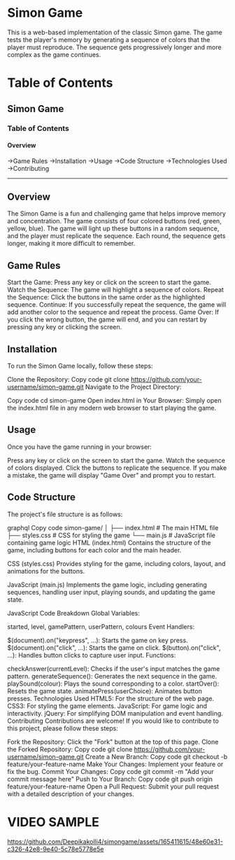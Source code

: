 #  Simon Game
This is a web-based implementation of the classic Simon game. The game tests the player's memory by generating a sequence of colors that the player must reproduce. The sequence gets progressively longer and more complex as the game continues.

# Table of Contents
## Simon Game
### Table of Contents
#### Overview
->Game Rules
->Installation
->Usage
->Code Structure
->Technologies Used
->Contributing
____________________________________________________________________________________________________________________________________________________________________________________________________________________
## Overview
The Simon Game is a fun and challenging game that helps improve memory and concentration. The game consists of four colored buttons (red, green, yellow, blue). The game will light up these buttons in a random sequence, and the player must replicate the sequence. Each round, the sequence gets longer, making it more difficult to remember.

## Game Rules
Start the Game: Press any key or click on the screen to start the game.
Watch the Sequence: The game will highlight a sequence of colors.
Repeat the Sequence: Click the buttons in the same order as the highlighted sequence.
Continue: If you successfully repeat the sequence, the game will add another color to the sequence and repeat the process.
Game Over: If you click the wrong button, the game will end, and you can restart by pressing any key or clicking the screen.

## Installation
To run the Simon Game locally, follow these steps:

Clone the Repository:
Copy code
git clone https://github.com/your-username/simon-game.git
Navigate to the Project Directory:

Copy code
cd simon-game
Open index.html in Your Browser:
Simply open the index.html file in any modern web browser to start playing the game.

## Usage
Once you have the game running in your browser:

Press any key or click on the screen to start the game.
Watch the sequence of colors displayed.
Click the buttons to replicate the sequence.
If you make a mistake, the game will display "Game Over" and prompt you to restart.

## Code Structure
The project's file structure is as follows:

graphql
Copy code
simon-game/
│
├── index.html      # The main HTML file
├── styles.css      # CSS for styling the game
└── main.js         # JavaScript file containing game logic
HTML (index.html)
Contains the structure of the game, including buttons for each color and the main header.

CSS (styles.css)
Provides styling for the game, including colors, layout, and animations for the buttons.

JavaScript (main.js)
Implements the game logic, including generating sequences, handling user input, playing sounds, and updating the game state.

JavaScript Code Breakdown
Global Variables:

started, level, gamePattern, userPattern, colours
Event Handlers:

$(document).on("keypress", ...): Starts the game on key press.
$(document).on("click", ...): Starts the game on click.
$(button).on("click", ...): Handles button clicks to capture user input.
Functions:

checkAnswer(currentLevel): Checks if the user's input matches the game pattern.
generateSequence(): Generates the next sequence in the game.
playSound(colour): Plays the sound corresponding to a color.
startOver(): Resets the game state.
animatePress(userChoice): Animates button presses.
Technologies Used
HTML5: For the structure of the web page.
CSS3: For styling the game elements.
JavaScript: For game logic and interactivity.
jQuery: For simplifying DOM manipulation and event handling.
Contributing
Contributions are welcome! If you would like to contribute to this project, please follow these steps:

Fork the Repository: Click the "Fork" button at the top of this page.
Clone the Forked Repository:
Copy code
git clone https://github.com/your-username/simon-game.git
Create a New Branch:
Copy code
git checkout -b feature/your-feature-name
Make Your Changes: Implement your feature or fix the bug.
Commit Your Changes:
Copy code
git commit -m "Add your commit message here"
Push to Your Branch:
Copy code
git push origin feature/your-feature-name
Open a Pull Request: Submit your pull request with a detailed description of your changes.

# VIDEO SAMPLE
https://github.com/Deepikakolli4/simongame/assets/165411615/48e60e31-c326-42e8-9e40-5c78e5778e5e
